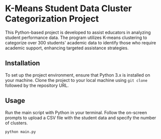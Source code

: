 # K-Means Student Data Cluster Categorization Project

This Python-based project is developed to assist educators in analyzing student performance data. The program utilizes K-means clustering to categorize over 300 students' academic data to identify those who require academic support, enhancing targeted assistance strategies.

## Installation

To set up the project environment, ensure that Python 3.x is installed on your machine. Clone the project to your local machine using `git clone` followed by the repository URL.

## Usage

Run the main script with Python in your terminal. Follow the on-screen prompts to upload a CSV file with the student data and specify the number of clusters.

```bash
python main.py
